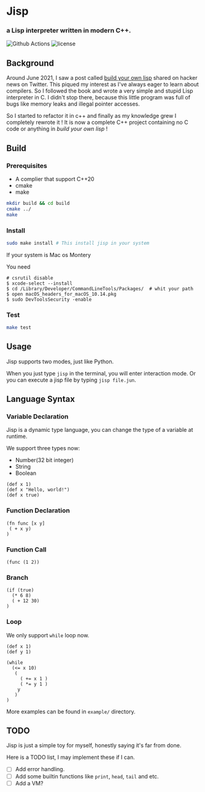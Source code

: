 # Jisp
### a Lisp interpreter written in modern C++.
![Github Actions](https://github.com/junaire/jisp/actions/workflows/build.yml/badge.svg)
![license](https://img.shields.io/github/license/junaire/jisp)

## Background

Around June 2021, I saw a post called [build your own lisp](https://buildyourownlisp.com/) shared on hacker news on Twitter.
This piqued my interest as I've always eager to learn about compilers.
So I followed the book and wrote a very simple and stupid Lisp interpreter in C.
I didn't stop there, because this little program was full of bugs like memory leaks and illegal pointer accesses.

So I started to refactor it in c++ and finally as my knowledge grew I completely rewrote it !
It is now a complete C++ project containing no C code or anything in *build your own lisp* !

## Build

### Prerequisites

- A complier that support C++20
- cmake
- make

```bash
mkdir build && cd build
cmake ../
make
```

### Install

```bash
sudo make install # This install jisp in your system
```
If your system is Mac os Montery

You need 

```
# csrutil disable   
$ xcode-select --install    
$ cd /Library/Developer/CommandLineTools/Packages/  # whit your path
$ open macOS_headers_for_macOS_10.14.pkg
$ sudo DevToolsSecurity -enable 
```

### Test

```bash
make test
```

## Usage

Jisp supports two modes, just like Python.

When you just type `jisp` in the terminal, you will enter interaction mode.
Or you can execute a jisp file by typing `jisp file.jun`.

## Language Syntax

### Variable Declaration

Jisp is a dynamic type language, you can change the type of a variable at runtime.

We support three types now:
- Number(32 bit integer)
- String
- Boolean

```
(def x 1)
(def x "Hello, world!")
(def x true)
```
### Function Declaration

```
(fn func [x y]
 ( + x y)
)
```
### Function Call

```
(func (1 2))
```

### Branch

```
(if (true)
  (* 6 8)
  ( + 12 30)
)
```

### Loop

We only support `while` loop now.
```
(def x 1)
(def y 1)

(while
  (<= x 10)
   (
     ( += x 1 )
     ( *= y 1 )
    y
   )
)
```

More examples can be found in `example/` directory.

## TODO
Jisp is just a simple toy for myself, honestly saying it's far from done.

Here is a TODO list, I may implement these if I can.

- [ ] Add error handling.
- [ ] Add some builtin functions like `print`, `head`, `tail` and etc.
- [ ] Add a VM?
